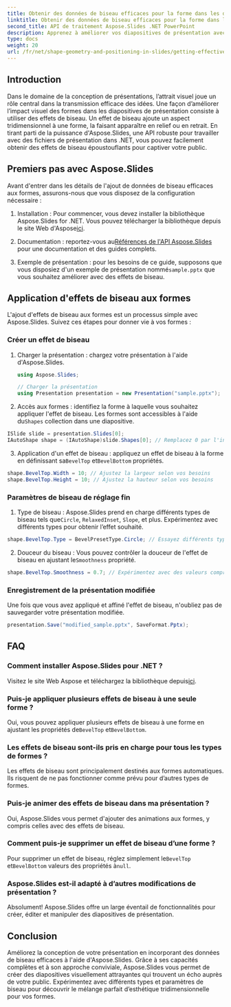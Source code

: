 ```yaml
---
title: Obtenir des données de biseau efficaces pour la forme dans les diapositives de présentation
linktitle: Obtenir des données de biseau efficaces pour la forme dans les diapositives de présentation
second_title: API de traitement Aspose.Slides .NET PowerPoint
description: Apprenez à améliorer vos diapositives de présentation avec des données de biseau efficaces à l'aide d'Aspose.Slides. Un guide complet avec des instructions étape par étape et un exemple de code.
type: docs
weight: 20
url: /fr/net/shape-geometry-and-positioning-in-slides/getting-effective-bevel-data/
---
```


## Introduction

Dans le domaine de la conception de présentations, l’attrait visuel joue un rôle central dans la transmission efficace des idées. Une façon d’améliorer l’impact visuel des formes dans les diapositives de présentation consiste à utiliser des effets de biseau. Un effet de biseau ajoute un aspect tridimensionnel à une forme, la faisant apparaître en relief ou en retrait. En tirant parti de la puissance d'Aspose.Slides, une API robuste pour travailler avec des fichiers de présentation dans .NET, vous pouvez facilement obtenir des effets de biseau époustouflants pour captiver votre public.

## Premiers pas avec Aspose.Slides

Avant d'entrer dans les détails de l'ajout de données de biseau efficaces aux formes, assurons-nous que vous disposez de la configuration nécessaire :

1.  Installation : Pour commencer, vous devez installer la bibliothèque Aspose.Slides for .NET. Vous pouvez télécharger la bibliothèque depuis le site Web d'Aspose[ici](https://releases.aspose.com/slides/net/).

2.  Documentation : reportez-vous au[Références de l'API Aspose.Slides](https://reference.aspose.com/slides/net/) pour une documentation et des guides complets.

3.  Exemple de présentation : pour les besoins de ce guide, supposons que vous disposiez d'un exemple de présentation nommé`sample.pptx` que vous souhaitez améliorer avec des effets de biseau.

## Application d'effets de biseau aux formes

L'ajout d'effets de biseau aux formes est un processus simple avec Aspose.Slides. Suivez ces étapes pour donner vie à vos formes :

### Créer un effet de biseau

1. Charger la présentation : chargez votre présentation à l'aide d'Aspose.Slides.
   
   ```csharp
   using Aspose.Slides;
   
   // Charger la présentation
   using Presentation presentation = new Presentation("sample.pptx");
   ```

2.  Accès aux formes : identifiez la forme à laquelle vous souhaitez appliquer l'effet de biseau. Les formes sont accessibles à l'aide du`Shapes` collection dans une diapositive.

   ```csharp
   ISlide slide = presentation.Slides[0];
   IAutoShape shape = (IAutoShape)slide.Shapes[0]; // Remplacez 0 par l'index de forme
   ```

3.  Application d'un effet de biseau : appliquez un effet de biseau à la forme en définissant sa`BevelTop` et`BevelBottom` propriétés.

   ```csharp
   shape.BevelTop.Width = 10; // Ajustez la largeur selon vos besoins
   shape.BevelTop.Height = 10; // Ajustez la hauteur selon vos besoins
   ```

### Paramètres de biseau de réglage fin

1.  Type de biseau : Aspose.Slides prend en charge différents types de biseau tels que`Circle`, `RelaxedInset`, `Slope`, et plus. Expérimentez avec différents types pour obtenir l’effet souhaité.

   ```csharp
   shape.BevelTop.Type = BevelPresetType.Circle; // Essayez différents types
   ```

2.  Douceur du biseau : Vous pouvez contrôler la douceur de l'effet de biseau en ajustant le`Smoothness` propriété.

   ```csharp
   shape.BevelTop.Smoothness = 0.7; // Expérimentez avec des valeurs comprises entre 0 et 1
   ```

### Enregistrement de la présentation modifiée

Une fois que vous avez appliqué et affiné l'effet de biseau, n'oubliez pas de sauvegarder votre présentation modifiée.

```csharp
presentation.Save("modified_sample.pptx", SaveFormat.Pptx);
```

## FAQ

### Comment installer Aspose.Slides pour .NET ?

 Visitez le site Web Aspose et téléchargez la bibliothèque depuis[ici](https://releases.aspose.com/slides/net/).

### Puis-je appliquer plusieurs effets de biseau à une seule forme ?

 Oui, vous pouvez appliquer plusieurs effets de biseau à une forme en ajustant les propriétés de`BevelTop` et`BevelBottom`.

### Les effets de biseau sont-ils pris en charge pour tous les types de formes ?

Les effets de biseau sont principalement destinés aux formes automatiques. Ils risquent de ne pas fonctionner comme prévu pour d’autres types de formes.

### Puis-je animer des effets de biseau dans ma présentation ?

Oui, Aspose.Slides vous permet d'ajouter des animations aux formes, y compris celles avec des effets de biseau.

### Comment puis-je supprimer un effet de biseau d’une forme ?

 Pour supprimer un effet de biseau, réglez simplement le`BevelTop` et`BevelBottom` valeurs des propriétés à`null`.

### Aspose.Slides est-il adapté à d’autres modifications de présentation ?

Absolument! Aspose.Slides offre un large éventail de fonctionnalités pour créer, éditer et manipuler des diapositives de présentation.

## Conclusion

Améliorez la conception de votre présentation en incorporant des données de biseau efficaces à l'aide d'Aspose.Slides. Grâce à ses capacités complètes et à son approche conviviale, Aspose.Slides vous permet de créer des diapositives visuellement attrayantes qui trouvent un écho auprès de votre public. Expérimentez avec différents types et paramètres de biseau pour découvrir le mélange parfait d’esthétique tridimensionnelle pour vos formes.